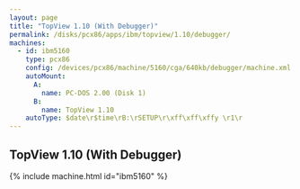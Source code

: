 ```yaml
---
layout: page
title: "TopView 1.10 (With Debugger)"
permalink: /disks/pcx86/apps/ibm/topview/1.10/debugger/
machines:
  - id: ibm5160
    type: pcx86
    config: /devices/pcx86/machine/5160/cga/640kb/debugger/machine.xml
    autoMount:
      A:
        name: PC-DOS 2.00 (Disk 1)
      B:
        name: TopView 1.10
    autoType: $date\r$time\rB:\rSETUP\r\xff\xff\xffy \r1\r
---
```


TopView 1.10 (With Debugger)
----------------------------

{% include machine.html id="ibm5160" %}
